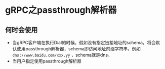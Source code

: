 # gRPC之passthrough解析器

## 何时会使用

* 当gRPC客户端在执行Dial的时候，假如没有指定链接地址的schema，将会默认使用passthrough解析器，schema即访问地址前缀字符串，例如`dns://www.baidu.com/xxx.yy` ，schema就是dns。
* 当用户指定使用passthrough解析器
